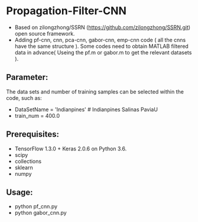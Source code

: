 # Propagation-Filter-CNN
- Based on zilongzhong/SSRN (https://github.com/zilongzhong/SSRN.git) open source framework.
- Adding pf-cnn, cnn, pca-cnn, gabor-cnn, emp-cnn code ( all the cnns have the same structure ). Some codes need to obtain MATLAB filtered data in advance( Useing the pf.m or gabor.m to get the relevant datasets ). 

## Parameter:
The data sets and  number of training samples can be selected within the code, such as:
- DataSetName = 'Indianpines'      # Indianpines  Salinas  PaviaU
- train_num = 400.0

## Prerequisites:
- TensorFlow 1.3.0 + Keras 2.0.6 on Python 3.6.
- scipy
- collections
- sklearn
- numpy

## Usage:
- python pf_cnn.py     
- python gabor_cnn.py
